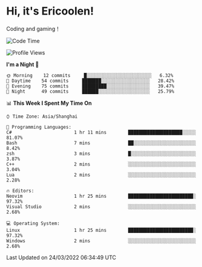 # Hi, it's Ericoolen!
Coding and gaming！

<!--START_SECTION:waka-->
![Code Time](http://img.shields.io/badge/Code%20Time-190%20hrs%2010%20mins-blue)

![Profile Views](http://img.shields.io/badge/Profile%20Views-2-blue)

**I'm a Night 🦉** 

```text
🌞 Morning    12 commits     █░░░░░░░░░░░░░░░░░░░░░░░░   6.32% 
🌆 Daytime    54 commits     ███████░░░░░░░░░░░░░░░░░░   28.42% 
🌃 Evening    75 commits     █████████░░░░░░░░░░░░░░░░   39.47% 
🌙 Night      49 commits     ██████░░░░░░░░░░░░░░░░░░░   25.79%

```


📊 **This Week I Spent My Time On** 

```text
⌚︎ Time Zone: Asia/Shanghai

💬 Programming Languages: 
C#                       1 hr 11 mins        ████████████████████░░░░░   81.07% 
Bash                     7 mins              ██░░░░░░░░░░░░░░░░░░░░░░░   8.42% 
zsh                      3 mins              █░░░░░░░░░░░░░░░░░░░░░░░░   3.87% 
C++                      2 mins              ░░░░░░░░░░░░░░░░░░░░░░░░░   3.04% 
Lua                      2 mins              ░░░░░░░░░░░░░░░░░░░░░░░░░   2.28%

🔥 Editors: 
Neovim                   1 hr 25 mins        ████████████████████████░   97.32% 
Visual Studio            2 mins              ░░░░░░░░░░░░░░░░░░░░░░░░░   2.68%

💻 Operating System: 
Linux                    1 hr 25 mins        ████████████████████████░   97.32% 
Windows                  2 mins              ░░░░░░░░░░░░░░░░░░░░░░░░░   2.68%

```


 Last Updated on 24/03/2022 06:34:49 UTC
<!--END_SECTION:waka-->

